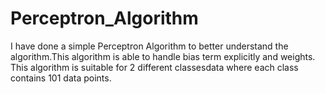 # Perceptron_Algorithm

I have done a simple Perceptron Algorithm to better understand the algorithm.This algorithm is able to handle bias term explicitly and weights. This algorithm is suitable for 2 different classesdata where each class contains 101 data points.

